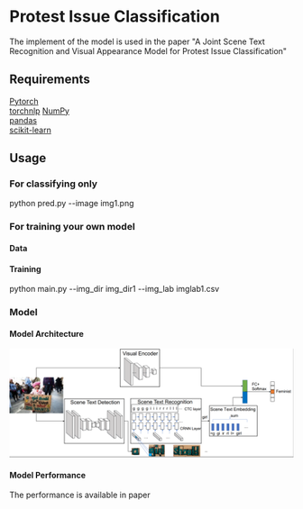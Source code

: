 # Protest Issue Classification
The implement of the model is used in the paper "A Joint Scene Text Recognition and Visual Appearance Model for Protest Issue Classification"

## Requirements
[Pytorch](http://pytorch.org/)   
[torchnlp](https://pytorchnlp.readthedocs.io/en/latest/)
[NumPy](http://www.numpy.org/)   
[pandas](https://pandas.pydata.org/)   
[scikit-learn](http://scikit-learn.org/)  

## Usage   
### For classifying only
python pred.py --image img1.png

### For training your own model
#### Data
#### Training
python main.py --img_dir img_dir1 --img_lab imglab1.csv

### Model
#### Model Architecture
![overview](overview1.png)

#### Model Performance
The performance is available in paper